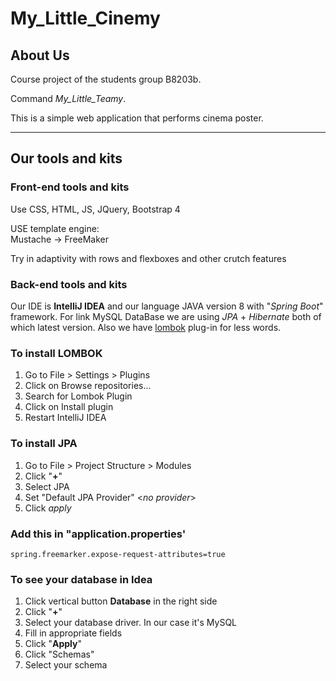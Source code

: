# My_Little_Cinemy

## About Us
Course project of the students group B8203b.

Command *My_Little_Teamy*.

This is a simple web application that performs cinema poster.

---
## Our tools and kits
### Front-end tools and kits
Use CSS, HTML, JS, JQuery, Bootstrap 4

USE template engine:\
Mustache → FreeMaker

Try in adaptivity with rows and flexboxes and other crutch features
### Back-end tools and kits
Our IDE is **IntelliJ IDEA** and our language JAVA version 8 with "*Spring Boot*" framework.
For link MySQL DataBase we are using *JPA* + *Hibernate* both of which latest version. 
Also we have [lombok](https://projectlombok.org) plug-in for less words.  
### To install LOMBOK
1) Go to File > Settings > Plugins
2) Click on Browse repositories...
3) Search for Lombok Plugin
4) Click on Install plugin
5) Restart IntelliJ IDEA
### To install JPA
1) Go to File > Project Structure > Modules
2) Click "**+**"
3) Select JPA 
4) Set "Default JPA Provider" <_no provider_>
5) Click _apply_

### Add this in "application.properties'
```
spring.freemarker.expose-request-attributes=true
```
### To see your database in Idea
1) Click vertical button **Database** in the right side
2) Click "**+**"
3) Select your database driver. In our case it's MySQL
4) Fill in appropriate fields
5) Click "**Apply**"
6) Click "Schemas"
7) Select your schema
